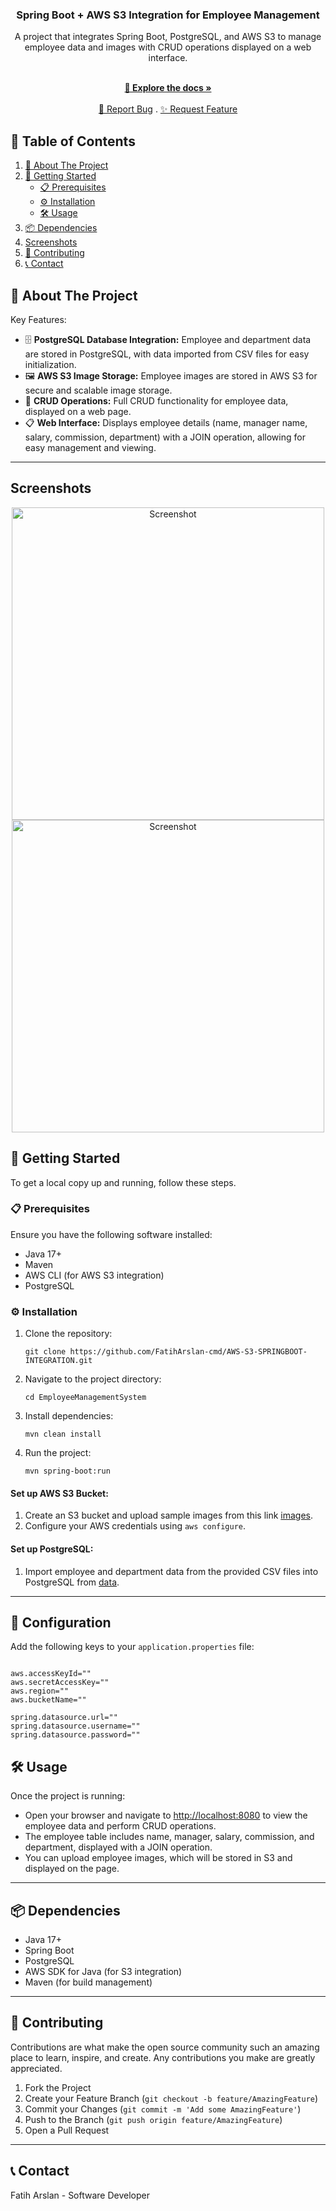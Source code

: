 <div align="center">
    <h3>Spring Boot + AWS S3 Integration for Employee Management</h3>
    <p>A project that integrates Spring Boot, PostgreSQL, and AWS S3 to manage employee data and images with CRUD operations displayed on a web interface.</p>
    <br/>
    <a href="https://github.com/FatihArslan-cmd/AWS-S3-SPRINGBOOT-INTEGRATION"><strong>🌟 Explore the docs »</strong></a>
    <br/><br/>
    <a href="https://github.com/FatihArslan-cmd/AWS-S3-SPRINGBOOT-INTEGRATION/issues/1">🐛 Report Bug</a> . 
    <a href="https://github.com/FatihArslan-cmd/AWS-S3-SPRINGBOOT-INTEGRATION/issues/1">✨ Request Feature</a>
</div>

<h2>📖 Table of Contents</h2>
<ol>
    <li><a href="#about-the-project">📘 About The Project</a></li>
    <li><a href="#getting-started">🚀 Getting Started</a>
        <ul>
            <li><a href="#prerequisites">📋 Prerequisites</a></li>
            <li><a href="#installation">⚙️ Installation</a></li>
            <li><a href="#usage">🛠️ Usage</a></li>
        </ul>
    </li>
    <li><a href="#dependencies">📦 Dependencies</a></li>
    <li><a href="#screenshots">Screenshots</a></li>
    <li><a href="#contributing">🤝 Contributing</a></li>
    <li><a href="#contact">📞 Contact</a></li>
</ol>

<h2 id="about-the-project">📘 About The Project</h2>
<p>Key Features:</p>
<ul>
    <li>🗄️ <strong>PostgreSQL Database Integration:</strong> Employee and department data are stored in PostgreSQL, with data imported from CSV files for easy initialization.</li>
    <li>🖼️ <strong>AWS S3 Image Storage:</strong> Employee images are stored in AWS S3 for secure and scalable image storage.</li>
    <li>🔄 <strong>CRUD Operations:</strong> Full CRUD functionality for employee data, displayed on a web page.</li>
    <li>📋 <strong>Web Interface:</strong> Displays employee details (name, manager name, salary, commission, department) with a JOIN operation, allowing for easy management and viewing.</li>
</ul>
<hr>

<h2 id="screenshots">Screenshots</h2>
<div align="center">
    <img src="https://github.com/user-attachments/assets/556bcac5-2072-44f1-9e41-ab862fa111db" width="500" alt="Screenshot"/>
    <img src="https://github.com/user-attachments/assets/2f5ae650-c94f-4f49-aefd-b2feb859d43a" width="500" alt="Screenshot"/>
</div>

<h2 id="getting-started">🚀 Getting Started</h2>
<p>To get a local copy up and running, follow these steps.</p>

<h3 id="prerequisites">📋 Prerequisites</h3>
<p>Ensure you have the following software installed:</p>
<ul>
    <li>Java 17+</li>
    <li>Maven</li>
    <li>AWS CLI (for AWS S3 integration)</li>
    <li>PostgreSQL</li>
</ul>

<h3 id="installation">⚙️ Installation</h3>
<ol>
    <li>Clone the repository:
        <pre><code>git clone https://github.com/FatihArslan-cmd/AWS-S3-SPRINGBOOT-INTEGRATION.git</code></pre>
    </li>
    <li>Navigate to the project directory:
        <pre><code>cd EmployeeManagementSystem</code></pre>
    </li>
    <li>Install dependencies:
        <pre><code>mvn clean install</code></pre>
    </li>
    <li>Run the project:
        <pre><code>mvn spring-boot:run</code></pre>
    </li>
</ol>

<h4>Set up AWS S3 Bucket:</h4>
<ol>
    <li>Create an S3 bucket and upload sample images from this link <a href="https://github.com/ozmen54/SWE307-2023/tree/main/Pro1/images">images</a>.</li>
    <li>Configure your AWS credentials using <code>aws configure</code>.</li>
</ol>

<h4>Set up PostgreSQL:</h4>
<ol>
    <li>Import employee and department data from the provided CSV files into PostgreSQL from <a href="https://github.com/ozmen54/SWE307-2023/tree/main/Pro1/data">data</a>.</li>
</ol>
<hr>
<h2>🔑 Configuration</h2>
<p>Add the following keys to your <code>application.properties</code> file:</p>

<pre><code>
aws.accessKeyId=""
aws.secretAccessKey=""
aws.region=""
aws.bucketName=""

spring.datasource.url=""
spring.datasource.username=""
spring.datasource.password=""
</code></pre>

<h2 id="usage">🛠️ Usage</h2>
<p>Once the project is running:</p>
<ul>
    <li>Open your browser and navigate to <a href="http://localhost:8080">http://localhost:8080</a> to view the employee data and perform CRUD operations.</li>
    <li>The employee table includes name, manager, salary, commission, and department, displayed with a JOIN operation.</li>
    <li>You can upload employee images, which will be stored in S3 and displayed on the page.</li>
</ul>
<hr>

<h2 id="dependencies">📦 Dependencies</h2>
<ul>
    <li>Java 17+</li>
    <li>Spring Boot</li>
    <li>PostgreSQL</li>
    <li>AWS SDK for Java (for S3 integration)</li>
    <li>Maven (for build management)</li>
</ul>
<hr>

<h2 id="contributing">🤝 Contributing</h2>
<p>Contributions are what make the open source community such an amazing place to learn, inspire, and create. Any contributions you make are greatly appreciated.</p>
<ol>
    <li>Fork the Project</li>
    <li>Create your Feature Branch (<code>git checkout -b feature/AmazingFeature</code>)</li>
    <li>Commit your Changes (<code>git commit -m 'Add some AmazingFeature'</code>)</li>
    <li>Push to the Branch (<code>git push origin feature/AmazingFeature</code>)</li>
    <li>Open a Pull Request</li>
</ol>
<hr>

<h2 id="contact">📞 Contact</h2>
<p>Fatih Arslan - Software Developer</p>
